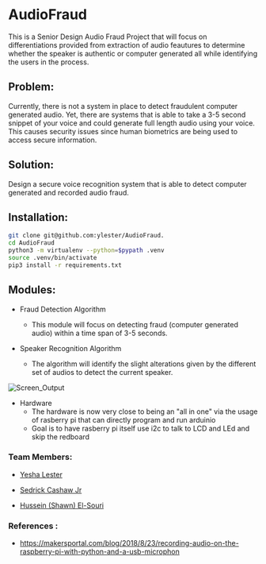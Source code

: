 # AudioFraud

This is a Senior Design Audio Fraud Project that will focus on differentiations provided from extraction of audio feautures to determine whether the speaker is authentic or computer generated all while identifying the users in the process.

## Problem:

Currently, there is not a system in place to detect fraudulent computer generated audio. Yet, there are systems that is able to take a 3-5 second snippet of your voice and could generate full length audio using your voice. This causes security issues since human biometrics are being used to access secure information.

## Solution:

Design a secure voice recognition system that is able to detect computer generated and recorded audio fraud.

## Installation:

```bash
git clone git@github.com:ylester/AudioFraud.
cd AudioFraud
python3 -m virtualenv --python=$pypath .venv
source .venv/bin/activate
pip3 install -r requirements.txt 
```

## Modules:

- Fraud Detection Algorithm
	- This module will focus on detecting fraud (computer generated audio) within a time span of 3-5 seconds.

- Speaker Recognition Algorithm
	- The algorithm will identify the slight alterations given by the different set of audios to detect the current speaker.


![Screen_Output](https://raw.githubusercontent.com/ylester/AudioFraud/master/SMD.png)

- Hardware
	- The hardware is now very close to being an "all in one" via the usage of rasberry pi that can directly program and run arduinio
	- Goal is to have rasberry pi itself use i2c to talk to LCD and LEd and skip the redboard


### Team Members:

- [Yesha Lester](https://github.com/ylester)

- [Sedrick Cashaw Jr](https://github.com/sedcash)

- [Hussein (Shawn) El-Souri](https://github.com/helsouri)

### References :
- https://makersportal.com/blog/2018/8/23/recording-audio-on-the-raspberry-pi-with-python-and-a-usb-microphon

